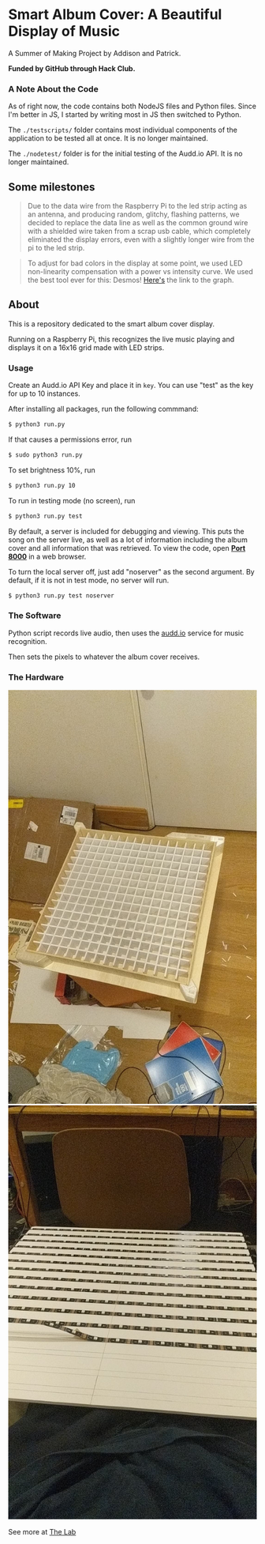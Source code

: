 # Smart Album Cover: A Beautiful Display of Music
A Summer of Making Project by Addison and Patrick. 

**Funded by GitHub through Hack Club.**

### A Note About the Code
As of right now, the code contains both NodeJS files and Python files. Since I'm better in JS, I started by writing most in JS then switched to Python.

The `./testscripts/` folder contains most individual components of the application to be tested all at once. It is no longer maintained.

The `./nodetest/` folder is for the initial testing of the Audd.io API. It is no longer maintained.

## Some milestones

>Due to the data wire from the Raspberry Pi to the led strip acting as an antenna, and producing random, glitchy, flashing patterns, we decided to replace the  data line as well as the common ground wire with a shielded wire taken from a scrap usb cable, which completely eliminated the display errors, even with a slightly longer wire from the pi to the led strip.

>To adjust for bad colors in the display at some point, we used LED non-linearity compensation with a power vs intensity curve. We used the best tool ever for this: Desmos! [Here's](https://www.desmos.com/calculator/maqayzhvgg) the link to the graph.

## About
This is a repository dedicated to the smart album cover display. 

Running on a Raspberry Pi, this recognizes the live music playing and displays it on a 16x16 grid made with LED strips.

### Usage
Create an Audd.io API Key and place it in `key`. You can use "test" as the key for up to 10 instances.

After installing all packages, run the following commmand:
```bash
$ python3 run.py
```
If that causes a permissions error, run
```bash
$ sudo python3 run.py
```

To set brightness 10%, run
```bash
$ python3 run.py 10
```

To run in testing mode (no screen), run
```bash
$ python3 run.py test
```

By default, a server is included for debugging and viewing. This puts the song on the server live, as well as a lot of information including the album cover and all information that was retrieved. 
To view the code, open **[Port 8000](http://localhost:8000)** in a web browser.

To turn the local server off, just add "noserver" as the second argument. By default, if it is not in test mode, no server will run.
```bash
$ python3 run.py test noserver
```

### The Software 

Python script records live audio, then uses the [audd.io](https://audd.io) service for music recognition.

Then sets the pixels to whatever the album cover receives.

### The Hardware

![Top](assets/top.jpg)
![LED](assets/led.jpg)

See more at [The Lab](https://thelab.gallery/user/AddisonHenikoff)
